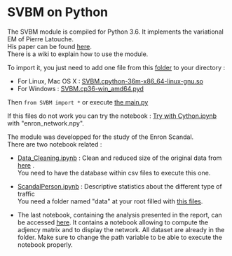 # SVBM on Python
The SVBM module is compiled for Python 3.6. It implements the variational EM of Pierre Latouche.<br>
His paper can be found [here](https://drive.google.com/open?id=1TH90r7auLsqnAXUpRYTLH8PKmaFpXvkw).<br>
There is a wiki to explain how to use the module.<br>

To import it, you just need to add one file from this [folder](https://github.com/Nicotous1/Enron/blob/master/module/) to your directory :
* For Linux, Mac OS X : [SVBM.cpython-36m-x86_64-linux-gnu.so](https://github.com/Nicotous1/Enron/blob/master/module/SVBM.cpython-36m-x86_64-linux-gnu.so)
* For Windows : [SVBM.cp36-win_amd64.pyd](https://github.com/Nicotous1/Enron/blob/master/module/SVBM.cp36-win_amd64.pyd)

Then ```from SVBM import *``` or execute [the main.py](https://github.com/Nicotous1/Enron/blob/master/module/main.py) 

If this files do not work you can try the notebook : [Try with Cython.ipynb](https://github.com/Nicotous1/Enron/blob/master/Try%20with%20Cython.ipynb) with "enron_network.npy".


The module was developped for the study of the Enron Scandal.<br>
There are two notebook related :
* [Data_Cleaning.ipynb](https://github.com/Nicotous1/Enron/blob/master/Data_Cleaning.ipynb) : Clean and reduced size of the original data from [here](http://www.ahschulz.de/enron-email-data/) .<br>
You need to have the database within csv files to execute this one.

* [ScandalPerson.ipynb](https://github.com/Nicotous1/Enron/blob/master/ScandalPerson.ipynb) : Descriptive statistics about the different type of traffic<br>
You need a folder named "data" at your root filled with [this files](https://drive.google.com/open?id=1O3YPJKMkcAz11q_7xz0X-W_Xt1q_EojT).

* The last notebook, containing the analysis presented in the report, can be accessed [here](https://drive.google.com/open?id=1nc1Y1kL37SJtyRtZMlHj6jmG9B23FqsW). It contains a notebook allowing to compute the adjency matrix and to display the network. All dataset are already in the folder. Make sure to change the path variable to be able to execute the notebook properly.
